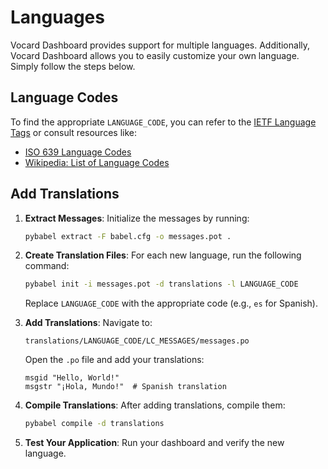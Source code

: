 # Languages

Vocard Dashboard provides support for multiple languages. Additionally, Vocard Dashboard allows you to easily customize your own language. Simply follow the steps below.

## Language Codes

To find the appropriate `LANGUAGE_CODE`, you can refer to the [IETF Language Tags](https://www.iana.org/assignments/language-subtag-registry/language-subtag-registry) or consult resources like:

- [ISO 639 Language Codes](https://www.iso.org/iso-639-language-codes.html)
- [Wikipedia: List of Language Codes](https://en.wikipedia.org/wiki/List_of_ISO_639-1_codes)

## Add Translations
1. **Extract Messages**: Initialize the messages by running:
   ```bash
   pybabel extract -F babel.cfg -o messages.pot .
   ```
   
2. **Create Translation Files**: For each new language, run the following command:
   ```bash
   pybabel init -i messages.pot -d translations -l LANGUAGE_CODE
   ```
   Replace `LANGUAGE_CODE` with the appropriate code (e.g., `es` for Spanish).

3. **Add Translations**: Navigate to:
   ```
   translations/LANGUAGE_CODE/LC_MESSAGES/messages.po
   ```
   Open the `.po` file and add your translations:
   ```po
   msgid "Hello, World!"
   msgstr "¡Hola, Mundo!"  # Spanish translation
   ```

4. **Compile Translations**: After adding translations, compile them:
   ```bash
   pybabel compile -d translations
   ```

5. **Test Your Application**: Run your dashboard and verify the new language.